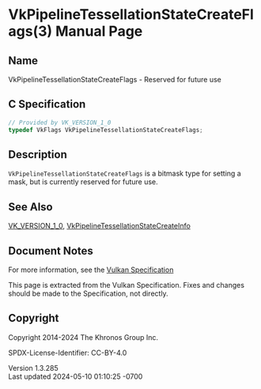 # VkPipelineTessellationStateCreateFlags(3) Manual Page

## Name

VkPipelineTessellationStateCreateFlags - Reserved for future use



## <a href="#_c_specification" class="anchor"></a>C Specification

``` c
// Provided by VK_VERSION_1_0
typedef VkFlags VkPipelineTessellationStateCreateFlags;
```

## <a href="#_description" class="anchor"></a>Description

`VkPipelineTessellationStateCreateFlags` is a bitmask type for setting a
mask, but is currently reserved for future use.

## <a href="#_see_also" class="anchor"></a>See Also

[VK_VERSION_1_0](https://registry.khronos.org/vulkan/specs/1.3-extensions/man/html/VK_VERSION_1_0.html),
[VkPipelineTessellationStateCreateInfo](https://registry.khronos.org/vulkan/specs/1.3-extensions/man/html/VkPipelineTessellationStateCreateInfo.html)

## <a href="#_document_notes" class="anchor"></a>Document Notes

For more information, see the <a
href="https://registry.khronos.org/vulkan/specs/1.3-extensions/html/vkspec.html#VkPipelineTessellationStateCreateFlags"
target="_blank" rel="noopener">Vulkan Specification</a>

This page is extracted from the Vulkan Specification. Fixes and changes
should be made to the Specification, not directly.

## <a href="#_copyright" class="anchor"></a>Copyright

Copyright 2014-2024 The Khronos Group Inc.

SPDX-License-Identifier: CC-BY-4.0

Version 1.3.285  
Last updated 2024-05-10 01:10:25 -0700

